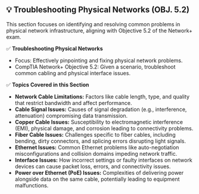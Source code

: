 ## 💡 Troubleshooting Physical Networks (OBJ. 5.2)
This section focuses on identifying and resolving common problems in physical network infrastructure, aligning with Objective 5.2 of the Network+ exam.

✅ **Troubleshooting Physical Networks**
- Focus: Effectively pinpointing and fixing physical network problems.
- CompTIA Network+ Objective 5.2: Given a scenario, troubleshoot common cabling and physical interface issues.

✅ **Topics Covered in this Section**
- **Network Cable Limitations:** Factors like cable length, type, and quality that restrict bandwidth and affect performance.
- **Cable Signal Issues:** Causes of signal degradation (e.g., interference, attenuation) compromising data transmission.
- **Copper Cable Issues:** Susceptibility to electromagnetic interference (EMI), physical damage, and corrosion leading to connectivity problems.
- **Fiber Cable Issues:** Challenges specific to fiber cables, including bending, dirty connectors, and splicing errors disrupting light signals.
- **Ethernet Issues:** Common Ethernet problems like auto-negotiation misconfigurations and collision domains impeding network traffic.
- **Interface Issues:** How incorrect settings or faulty interfaces on network devices can cause packet loss, errors, and connectivity issues.
- **Power over Ethernet (PoE) Issues:** Complexities of delivering power alongside data on the same cable, potentially leading to equipment malfunctions.
